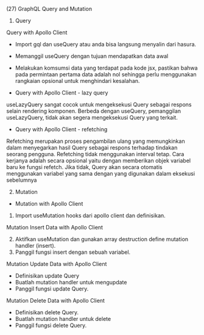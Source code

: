 (27) GraphQL Query and Mutation

1.  Query

Query with Apollo Client

- Import gql dan useQuery atau anda bisa langsung menyalin dari hasura.
- Memanggil useQuery dengan tujuan mendapatkan data awal
- Melakukan komsumsi data yang terdapat pada kode jsx, pastikan bahwa pada permintaan pertama data adalah nol sehingga perlu menggunakan rangkaian opsional untuk menghindari kesalahan.

- Query with Apollo Client - lazy query

useLazyQuery sangat cocok untuk mengeksekusi Query sebagai respons selain rendering komponen. Berbeda dengan useQuery, pemanggilan useLazyQuery, tidak akan segera mengeksekusi Query yang terkait.

- Query with Apollo Client - refetching

Refetching merupakan proses pengambilan ulang yang memungkinkan dalam menyegarkan hasil Query sebagai respons terhadap tindakan seorang pengguna. Refetching tidak menggunakan interval tetap. Cara kerjanya adalah secara opsional yaitu dengan memberikan objek variabel baru ke fungsi refetch. Jika tidak, Query akan secara otomatis menggunakan variabel yang sama dengan yang digunakan dalam eksekusi sebelumnya

2.  Mutation

- Mutation with Apollo Client

1. Import useMutation hooks dari apollo client dan definisikan.

Mutation Insert Data with Apollo Client

2. Aktifkan useMutation dan gunakan array destruction define mutation handler (insert).
3. Panggil fungsi insert dengan sebuah variabel.

Mutation Update Data with Apollo Client

- Definisikan update Query
- Buatlah mutation handler untuk mengupdate
- Panggil fungsi update Query.

Mutation Delete Data with Apollo Client

- Definisikan delete Query.
- Buatlah mutation handler untuk delete
- Panggil fungsi delete Query.
